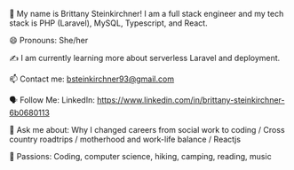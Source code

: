 🤝 My name is Brittany Steinkirchner! I am a full stack engineer and my tech stack is PHP (Laravel), MySQL, Typescript, and React. 

😄 Pronouns: She/her

✍️ I am currently learning more about serverless Laravel and deployment.

📫 Contact me: bsteinkirchner93@gmail.com

🗣 Follow Me: LinkedIn: https://www.linkedin.com/in/brittany-steinkirchner-6b0680113

💬 Ask me about: Why I changed careers from social work to coding / Cross country roadtrips / motherhood and work-life balance / Reactjs

💓 Passions: Coding, computer science, hiking, camping, reading, music
